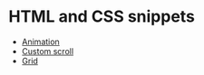 # HTML and CSS snippets

- [Animation](https://github.com/LorranSutter/Code-Snippets/blob/master/HTML-CSS/animation/animation.css)
- [Custom scroll](https://github.com/LorranSutter/Code-Snippets/tree/master/HTML-CSS/custom-scroll)
- [Grid](https://github.com/LorranSutter/Code-Snippets/tree/master/HTML-CSS/grid)
